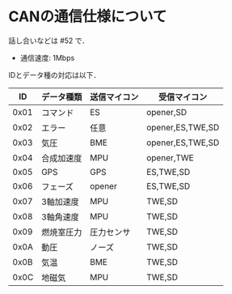 # CANの通信仕様について

話し合いなどは #52 で．

- 通信速度: 1Mbps

IDとデータ種の対応は以下．

| ID |データ種類|送信マイコン|受信マイコン|
|----|----------|------------|------------|
|0x01|コマンド  |ES          |opener,SD   |
|0x02|エラー    |任意        |opener,ES,TWE,SD|
|0x03|気圧      |BME         |opener,ES,TWE,SD|
|0x04|合成加速度|MPU         |opener,TWE|
|0x05|GPS       |GPS         |ES,TWE,SD|
|0x06|フェーズ  |opener      |ES,TWE,SD|
|0x07|3軸加速度 |MPU         |TWE,SD|
|0x08|3軸角速度 |MPU         |TWE,SD|
|0x09|燃焼室圧力|圧力センサ  |TWE,SD|
|0x0A|動圧      |ノーズ      |TWE,SD|
|0x0B|気温      |BME         |TWE,SD|
|0x0C|地磁気    |MPU         |TWE,SD|
